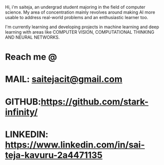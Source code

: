 Hi, i'm saiteja, an undergrad student majoring in the field of computer science. My area of concentration mainly revolves around making AI more usable to address real-world problems and an enthusiastic learner too.

I'm currently learning and developing projects in machine learning and deep learning with areas like COMPUTER VISION, COMPUTATIONAL THINKING  AND NEURAL NETWORKS.

# Reach me @
 
# MAIL: saitejacit@gmail.com
# GITHUB:https://github.com/stark-infinity/
# LINKEDIN: https://www.linkedin.com/in/sai-teja-kavuru-2a4471135
